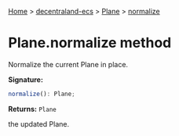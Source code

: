[Home](./index) &gt; [decentraland-ecs](./decentraland-ecs.md) &gt; [Plane](./decentraland-ecs.plane.md) &gt; [normalize](./decentraland-ecs.plane.normalize.md)

# Plane.normalize method

Normalize the current Plane in place.

**Signature:**
```javascript
normalize(): Plane;
```
**Returns:** `Plane`

the updated Plane.
